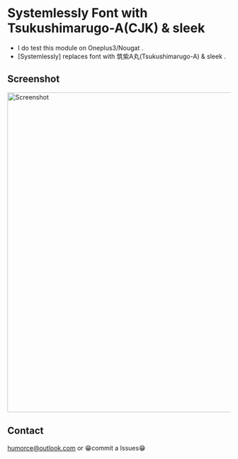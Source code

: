 # Systemlessly Font with Tsukushimarugo-A(CJK) & sleek #
* I do test this module on Oneplus3/Nougat .
* [Systemlessly] replaces font with 筑紫A丸(Tsukushimarugo-A) & sleek .

## Screenshot ##
<img src="https://raw.githubusercontent.com/HUMORCE/humorce.github.io/master/images/Systemlessly-Font-with-Tsukushimarugo-A-CJK-Sleek-Demo.png" alt="Screenshot" height="720px">

## Contact ##
humorce@outlook.com or 😁commit a Issues😁
